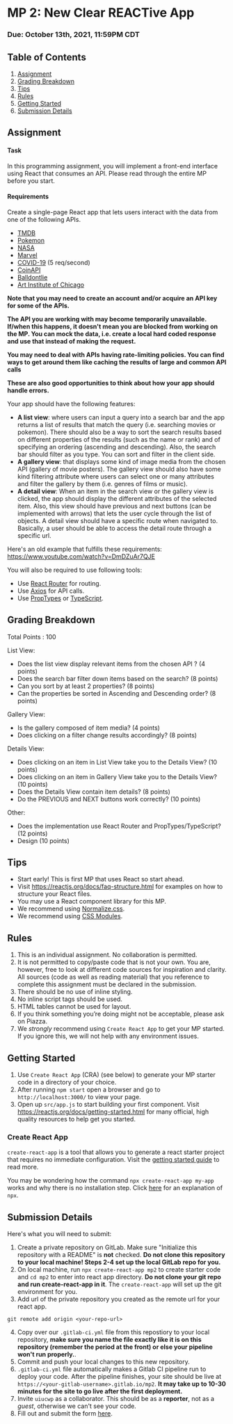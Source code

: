 # MP 2: New Clear REACTive App
### Due: October 13th, 2021, 11:59PM CDT

## Table of Contents
1. [Assignment](#assignment)
2. [Grading Breakdown](#grading-breakdown)
3. [Tips](#tips)
4. [Rules](#rules)
5. [Getting Started](#getting-started)
6. [Submission Details](#submission-details)

## Assignment

#### Task
In this programming assignment, you will implement a front-end interface using React that consumes an API. Please read through the entire MP before you start.

#### Requirements
Create a single-page React app that lets users interact with the data from one of the following APIs.
  - [TMDB](https://www.themoviedb.org/documentation/api)
  - [Pokemon](https://pokeapi.co/)
  - [NASA](https://api.nasa.gov/index.html)
  - [Marvel](https://developer.marvel.com/)
  - [COVID-19](https://covid19api.com/) (5 req/second)
  - [CoinAPI](https://www.coinapi.io/)
  - [Balldontlie](https://www.balldontlie.io/) 
  - [Art Institute of Chicago](https://api.artic.edu/docs/) 

**Note that you may need to create an account and/or acquire an API key for some of the APIs.**

**The API you are working with may become temporarily unavailable. If/when this happens, it doesn't mean you are blocked from working on the MP. You can mock the data, i.e. create a local hard coded response and use that instead of making the request.**

**You may need to deal with APIs having rate-limiting policies. You can find ways to get around them like caching the results of large and common API calls**

**These are also good opportunities to think about how your app should handle errors.**

Your app should have the following features:
  - **A list view**:  where users can input a query into a search bar and the app returns a list of results that match the query (i.e. searching movies or pokemon). There should also be a way to sort the search results based on different properties of the results (such as the name or rank) and of specifying an ordering (ascending and descending). Also, the search bar should filter as you type. You can sort and filter in the client side.
  - **A gallery view**: that displays some kind of image media from the chosen API (gallery of movie posters). The gallery view should also have some kind filtering attribute where users can select one or many attributes and filter the gallery by them (i.e. genres of films or music).
  -  **A detail view**: When an item in the search view or the gallery view is clicked, the app should display the different attributes of the selected item. Also, this view should have previous and next buttons (can be implemented with arrows) that lets the user cycle through the list of objects. A detail view should have a specific route when navigated to. Basically, a user should be able to access the detail route through a specific url.

Here's an old example that fulfills these requirements: https://www.youtube.com/watch?v=DmDZuAr7QJE

You will also be required to use following tools:
  - Use [React Router](https://reactrouter.com/web/guides/quick-start) for routing.
  - Use [Axios](https://www.npmjs.com/package/axios) for API calls.
  - Use [PropTypes](https://facebook.github.io/react/docs/typechecking-with-proptypes.html) or [TypeScript](https://www.typescriptlang.org/docs/handbook/react.html).

## Grading Breakdown
Total Points : 100

List View:
  - Does the list view display relevant items from the chosen API ? (4 points)
  - Does the search bar filter down items based on the search? (8 points)
  - Can you sort by at least 2 properties?  (8 points)
  - Can the properties be sorted in Ascending and Descending order?  (8 points)

Gallery View:
  - Is the gallery composed of item media?  (4 points)
  - Does clicking on a filter change results accordingly?  (8 points)

Details View:
  - Does clicking on an item in List View take you to the Details View?  (10 points)
  - Does clicking on an item in Gallery View take you to the Details View?  (10 points)
  - Does the Details View contain item details?  (8 points)
  - Do the PREVIOUS and NEXT buttons work correctly?  (10 points)

Other:
  - Does the implementation use React Router and PropTypes/TypeScript?  (12 points)
  - Design (10 points)

## Tips
  - Start early! This is first MP that uses React so start ahead.
  - Visit https://reactjs.org/docs/faq-structure.html for examples on how to structure your React files.
  - You may use a React component library for this MP.
  - We recommend using [Normalize.css](https://necolas.github.io/normalize.css/).
  - We recommend using [CSS Modules](https://blog.bitsrc.io/how-to-use-sass-and-css-modules-with-create-react-app-83fa8b805e5e).

## Rules
1. This is an individual assignment. No collaboration is permitted.
2. It is not permitted to copy/paste code that is not your own. You are, however, free to look at different code sources for inspiration and clarity. All sources (code as well as reading material) that you reference to complete this assignment must be declared in the submission.
3. There should be no use of inline styling.
4. No inline script tags should be used.
5. HTML tables cannot be used for layout.
6. If you think something you’re doing might not be acceptable, please ask on Piazza.
7. We *strongly* recommend using `Create React App` to get your MP started. If you ignore this, we will not help with any environment issues.

## Getting Started
1. Use `Create React App` (CRA) (see below) to generate your MP starter code in a directory of your choice.
2. After running `npm start` open a browser and go to `http://localhost:3000/` to view your page.
3. Open up `src/app.js` to start building your first component. Visit https://reactjs.org/docs/getting-started.html for many official, high quality resources to help get you started.

### Create React App
`create-react-app` is a tool that allows you to generate a react starter project that requires no immediate configuration. Visit the [getting started guide](https://facebook.github.io/create-react-app/docs/getting-started) to read more.

You may be wondering how the command `npx create-react-app my-app` works and why there is no installation step. Click [here](https://www.bram.us/2017/07/15/introducing-npx-an-npm-package-runner/) for an explanation of `npx`.


## Submission Details

Here's what you will need to submit:
1. Create a private repository on GitLab. Make sure "Initialize this repository with a README" is **not** checked. **Do not clone this repository to your local machine! Steps 2-4 set up the local GitLab repo for you.**
2. On local machine, run `npx create-react-app mp2` to create starter code and `cd mp2` to enter into react app directory. **Do not clone your git repo and run create-react-app in it**. The `create-react-app` will set up the git environment for you.
3. Add url of the private repository you created as the remote url for your react app.
```
git remote add origin <your-repo-url>
```
4. Copy over our `.gitlab-ci.yml` file from this repostiory to your local repository, **make sure you name the file exactly like it is on this repository (remember the period at the front) or else your pipeline won't run properly.**.
5. Commit and push your local changes to this new repository.
6. `.gitlab-ci.yml` file automatically makes a Gitlab CI pipeline run to deploy your code. After the pipeline finishes, your site should be live at `https://<your-gitlab-username>.gitlab.io/mp2`. **It may take up to 10-30 minutes for the site to go live after the first deployment.**
7. Invite `uiucwp` as a collaborator. This should be as a **reporter**, not as a *guest*, otherwise we can't see your code.
8. Fill out and submit the form [here](https://forms.gle/QQx5se1bADoBDiNL9).
